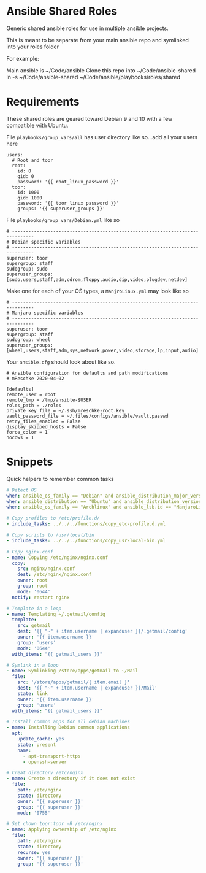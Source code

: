 # Ansible Shared Roles

Generic shared ansible roles for use in multiple ansible projects.

This is meant to be separate from your main ansible repo and symlinked into your roles folder

For example:

Main ansible is ~/Code/ansible
Clone this repo into ~/Code/ansible-shared
ln -s ~/Code/ansible-shared ~/Code/ansible/playbooks/roles/shared


# Requirements

These shared roles are geared toward Debian 9 and 10 with a few compatible with Ubuntu.

File `playbooks/group_vars/all` has user directory like so...add all your users here
```
users:
  # Root and toor
  root:
    id: 0
    gid: 0
    password: '{{ root_linux_password }}'
  toor:
    id: 1000
    gid: 1000
    password: '{{ toor_linux_password }}'
    groups: '{{ superuser_groups }}'
```

File `playbooks/group_vars/Debian.yml` like so
```
# ------------------------------------------------------------------------------
# Debian specific variables
# ------------------------------------------------------------------------------
superuser: toor
supergroup: staff
sudogroup: sudo
superuser_groups: [sudo,users,staff,adm,cdrom,floppy,audio,dip,video,plugdev,netdev]
```

Make one for each of your OS types, a `ManjroLinux.yml` may look like so
```
# ------------------------------------------------------------------------------
# Manjaro specific variables
# ------------------------------------------------------------------------------
superuser: toor
supergroup: staff
sudogroup: wheel
superuser_groups: [wheel,users,staff,adm,sys,network,power,video,storage,lp,input,audio]
```

Your `ansible.cfg` should look about like so.
```
# Ansible configuration for defaults and path modifications
# mReschke 2020-04-02

[defaults]
remote_user = root
remote_tmp = /tmp/ansible-$USER
roles_path = ./roles
private_key_file = ~/.ssh/mreschke-root.key
vault_password_file = ~/.files/configs/ansible/vault.passwd
retry_files_enabled = False
display_skipped_hosts = False
force_color = 1
nocows = 1
```



# Snippets

Quick helpers to remember common tasks


```yaml
# Detect OS
when: ansible_os_family == "Debian" and ansible_distribution_major_version == "10"
when: ansible_distribution == "Ubuntu" and ansible_distribution_version == "16.04"
when: ansible_os_family == "Archlinux" and ansible_lsb.id == "ManjaroLinux"

# Copy profiles to /etc/profile.d/
- include_tasks: ../../../functions/copy_etc-profile.d.yml

# Copy scripts to /usr/local/bin
- include_tasks: ../../../functions/copy_usr-local-bin.yml

# Copy nginx.conf
- name: Copying /etc/nginx/nginx.conf
  copy:
    src: nginx/nginx.conf
    dest: /etc/nginx/nginx.conf
    owner: root
    group: root
    mode: '0644'
  notify: restart nginx

# Template in a loop
- name: Templating ~/.getmail/config
  template:
    src: getmail
    dest: '{{ "~" + item.username | expanduser }}/.getmail/config'
    owner: '{{ item.username }}'
    group: 'users'
    mode: '0644'
  with_items: "{{ getmail_users }}"

# Symlink in a loop
- name: Symlinking /store/apps/getmail to ~/Mail
  file:
    src: '/store/apps/getmail/{ item.email }'
    dest: '{{ "~" + item.username | expanduser }}/Mail'
    state: link
    owner: '{{ item.username }}'
    group: 'users'
  with_items: "{{ getmail_users }}"

# Install common apps for all debian machines
- name: Installing Debian common applications
  apt:
    update_cache: yes
    state: present
    name:
      - apt-transport-https
      - openssh-server

# Creat directory /etc/nginx
- name: Create a directory if it does not exist
  file:
    path: /etc/nginx
    state: directory
    owner: '{{ superuser }}'
    group: '{{ superuser }}'
    mode: '0755'

# Set chown toor:toor -R /etc/nginx
- name: Applying ownership of /etc/nginx
  file:
    path: /etc/nginx
    state: directory
    recurse: yes
    owner: '{{ superuser }}'
    group: '{{ superuser }}'

```
